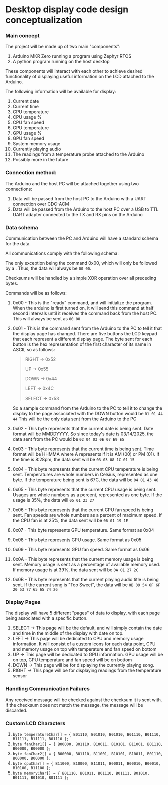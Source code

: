 
# Desktop display code design conceptualization

### Main concept
The project will be made up of two main "components":

1. Arduino MKR Zero running a program using Zephyr RTOS
2. A python program running on the host desktop

These components will interact with each other to achieve desired functionality of displaying useful information on the LCD attached to the Arduino.

The following information will be available for display:

1. Current date
2. Current time
3. CPU temperature
4. CPU usage %
5. CPU fan speed
6. GPU temperature
7. GPU usage %
8. GPU fan speed
9. System memory usage
10.  Currently playing audio
11. The readings from a temperature probe attached to the Arduino
12. Possibly more in the future

### Connection method:
The Arduino and the host PC will be attached together using two connections:

1. Data will be passed from the host PC to the Arduino with a UART connection over CDC-ACM
2. Data will be passed from the Arduino to the host PC over a USB to TTL UART adapter connected to the TX and RX pins on the Arduino

### Data schema
Communication between the PC and Arduino will have a standard schema for the data.

All communications comply with the following schema:
<CommandByte> <DataLengthByte> <DataBytes> <ChecksumByte>

The only exception being the command 0x00, which will only be followed by a <ChecksumByte>. Thus, the data will always be `00 00`.

Checksums will be handled by a simple XOR operation over all preceding bytes.

Commands will be as follows:

1. 0x00 - This is the "ready" command, and will initialize the program. When the arduino is first turned on, it will send this command at half second intervals until it receives the command back from the host PC. This will always be sent as `00 00`
2. 0x01 - This is the command sent from the Arduino to the PC to tell it that the display page has changed. There are five buttons the LCD keypad that each represent a different display page. The byte sent for each button is the hex representation of the first character of its name in ASCII, so as follows:
   > RIGHT -> 0x52
   > 
   > UP -> 0x55
   > 
   > DOWN -> 0x44
   > 
   > LEFT -> 0x4C
   > 
   > SELECT -> 0x53
   
   So a sample command from the Arduino to the PC to tell it to change the display to the page associated with the DOWN button would be `01 01 44 44`
   This will be the only data sent from the Arduino to the PC
3. 0x02 - This byte represents that the current date is being sent. Date format will be MMDDYYYY. So since today's date is 03/14/2025, the data sent from the PC would be `02 04 03 0E 07 E9 E5`
4. 0x03 - This byte represents that the current time is being sent. Time format will be HHMMA where A represents if it is AM (00) or PM (01). If the time is 8:28pm, the data sent will be `03 03 08 1C 01 15`
5. 0x04 - This byte represents that the current CPU temperature is being sent. Temperatures are whole numbers in Celsius, represented as one byte. If the temperature being sent is 67C, the data will be `04 01 43 46`
6. 0x05 - This byte represents that the current CPU usage is being sent. Usages are whole numbers as a percent, represented as one byte. If the usage is 35%, the data will `05 01 23 27`
7. 0x06 - This byte represents that the current CPU fan speed is being sent. Fan speeds are whole numbers as a percent of maximum speed. If the CPU fan is at 25%, the data sent will be `06 01 19 1E`
8. 0x07 - This byte represents GPU temperature. Same format as 0x04
9. 0x08 - This byte represents GPU usage. Same format as 0x05
10. 0x09 - This byte represents GPU fan speed. Same format as 0x06
11. 0x0A - This byte represents that the current memory usage is being sent. Memory usage is sent as a percentage of available memory used. If memory usage is at 39%, the data sent will be `0A 01 27 2C`
12.  0x0B - This byte represents that the current playing audio title is being sent. If the current song is "Too Sweet", the data will be `0B 09 54 6F 6F 20 53 77 65 65 74 26`

### Display Pages
The display will have 5 different "pages" of data to display, with each page being associated with a specific button.

1. SELECT -> This page will be the default, and will simply contain the date and time in the middle of the display with date on top.
2. LEFT -> This page will be dedicated to CPU and memory usage information. It will consist of a custom icons for each data point, CPU and memory usage on top with temperature and fan speed on bottom
3. UP -> This page will be dedicated to GPU information. GPU usage will be on top, GPU temperature and fan speed will be on bottom
4. DOWN -> This page will be for displaying the currently playing song.
5. RIGHT -> This page will be for displaying readings from the temperature sensor

### Handling Communication Failures
Any received message will be checked against the checksum it is sent with. If the checksum does not match the message, the message will be discarded.
### Custom LCD Characters
1. `byte temperatureChar[] = {
  B01110,
  B01010,
  B01010,
  B01110,
  B01110,
  B11111,
  B11111,
  B01110
};`
2. `byte fanChar1[] = {
  B00000,
  B01110,
  B10011,
  B10101,
  B11001,
  B01110,
  B00000,
  B00000
};`
3. `byte fanChar2[] = {
  B00000,
  B01110,
  B11001,
  B10101,
  B10011,
  B01110,
  B00000,
  B00000
};`
4. `byte cpuChar[] = {
  B11000,
  B10000,
  B11011,
  B00011,
  B00010,
  B00010,
  B10100,
  B11100
};`
5. `byte memoryChar[] = {
  B01110,
  B01011,
  B01110,
  B01111,
  B01010,
  B01111,
  B01010,
  B01111
};`